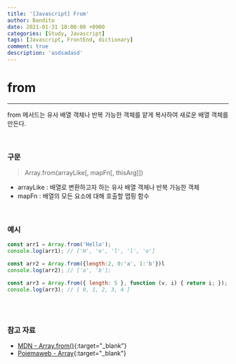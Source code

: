 ```yaml
---
title: '[Javascript] From'
author: Bandito
date: 2021-01-31 18:00:00 +0900
categories: [Study, Javascript]
tags: [Javascript, FrontEnd, dictionary]
comment: true
description: 'asdsadasd'
---
```


# from
***

from 메서드는 유사 배열 객체나 반복 가능한 객체를 얕게 복사하여 새로운 배열 객체를 만든다.


<br/>

### 구문 
> Array.from(arrayLike[, mapFn[, thisArg]])

+ arrayLike : 배열로 변환하고자 하는 유사 배열 객체나 반복 가능한 객체
+ mapFn : 배열의 모든 요소에 대해 호출할 맵핑 함수

<br/>

### 예시 

```javascript
const arr1 = Array.from('Hello');
console.log(arr1); // ['H', 'e', 'l', 'l', 'o']

const arr2 = Array.from({length:2, 0:'a', 1:'b'})l
console.log(arr2); // ['a', 'b'];

const arr3 = Array.from({ length: 5 }, function (v, i) { return i; });
console.log(arr3); // [ 0, 1, 2, 3, 4 ]
```





<br/><br/>

### 참고 자료
+ [MDN - Array.from()](https://developer.mozilla.org/ko/docs/Web/JavaScript/Reference/Global_Objects/Array/from){:target="_blank"}
+ [Poiemaweb - Array](https://poiemaweb.com/js-array){:target="_blank"}